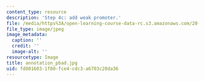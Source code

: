 ```yaml
---
content_type: resource
description: 'Step 4c: add weak promoter.'
file: /media/https%3A/open-learning-course-data-rc.s3.amazonaws.com/20-109-laboratory-fundamentals-in-biological-engineering-fall-2007/fd8016031f80fce4cdc3a6703c28da36_annotation_pbad.jpg
file_type: image/jpeg
image_metadata:
  caption: ''
  credit: ''
  image-alt: ''
resourcetype: Image
title: annotation_pbad.jpg
uid: fd801603-1f80-fce4-cdc3-a6703c28da36
---
```

